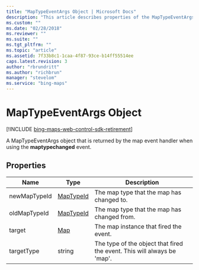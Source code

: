 ```yaml
---
title: "MapTypeEventArgs Object | Microsoft Docs"
description: "This article describes properties of the MapTypeEventArgs Object, which is returned by the map event handler when using the maptypechanged event."
ms.custom: ""
ms.date: "02/28/2018"
ms.reviewer: ""
ms.suite: ""
ms.tgt_pltfrm: ""
ms.topic: "article"
ms.assetid: 7f33b8c1-1caa-4f87-93ce-b14ff55514ee
caps.latest.revision: 3
author: "rbrundritt"
ms.author: "richbrun"
manager: "stevelom"
ms.service: "bing-maps"
---
```


# MapTypeEventArgs Object

[!INCLUDE [bing-maps-web-control-sdk-retirement](../../includes/bing-maps-web-control-sdk-retirement.md)]

A MapTypeEventArgs object that is returned by the map event handler when using the **maptypechanged** event.

## Properties


| Name         | Type      | Description                                                             |
|--------------|-----------|-------------------------------------------------------------------------|
| newMapTypeId | [MapTypeId](maptypeid-enumeration.md) | The map type that the map has changed to.                               |
| oldMapTypeId | [MapTypeId](maptypeid-enumeration.md) | The map type that the map has changed from.                             |
| target       | [Map](map-class.md)       | The map instance that fired the event.                                  |
| targetType   | string    | The type of the object that fired the event. This will always be 'map'. |

